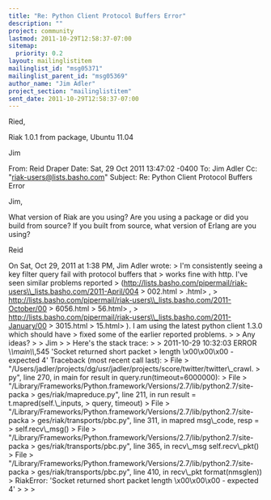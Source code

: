 ```yaml
---
title: "Re: Python Client Protocol Buffers Error"
description: ""
project: community
lastmod: 2011-10-29T12:58:37-07:00
sitemap:
  priority: 0.2
layout: mailinglistitem
mailinglist_id: "msg05371"
mailinglist_parent_id: "msg05369"
author_name: "Jim Adler"
project_section: "mailinglistitem"
sent_date: 2011-10-29T12:58:37-07:00
---
```



Ried, 

Riak 1.0.1 from package, Ubuntu 11.04

Jim

From: Reid Draper 
Date: Sat, 29 Oct 2011 13:47:02 -0400
To: Jim Adler 
Cc: "riak-users@lists.basho.com" 
Subject: Re: Python Client Protocol Buffers Error

Jim,

What version of Riak are you using? Are you using a package or did you build
from source? If you built from source, what version of Erlang are you using?

Reid

On Sat, Oct 29, 2011 at 1:38 PM, Jim Adler  wrote:
&gt; I'm consistently seeing a key filter query fail with protocol buffers that
&gt; works fine with http. I've seen similar problems reported
&gt; (http://lists.basho.com/pipermail/riak-users\\_lists.basho.com/2011-April/004
&gt; 002.html 
&gt;  .html&gt; ,
&gt; http://lists.basho.com/pipermail/riak-users\\_lists.basho.com/2011-October/00
&gt; 6056.html 
&gt;  56.html&gt; ,
&gt; http://lists.basho.com/pipermail/riak-users\\_lists.basho.com/2011-January/00
&gt; 3015.html 
&gt;  15.html&gt; ). I am using the latest python client 1.3.0 which should have
&gt; fixed some of the earlier reported problems.
&gt; 
&gt; Any ideas?
&gt; 
&gt; Jim
&gt; 
&gt; Here's the stack trace:
&gt; 
&gt; 2011-10-29 10:32:03 ERROR \\_\\_main\\_\\_,545 'Socket returned short packet
&gt; length \\x00\\x00\\x00 - expected 4' Traceback (most recent call last):
&gt; File
&gt; "/Users/jadler/projects/dg/usr/jadler/projects/score/twitter/twitter\\_crawl.
&gt; py", line 270, in main for result in query.run(timeout=6000000):
&gt; File
&gt; "/Library/Frameworks/Python.framework/Versions/2.7/lib/python2.7/site-packa
&gt; ges/riak/mapreduce.py", line 211, in run result = t.mapred(self.\\_inputs,
&gt; query, timeout)
&gt; File
&gt; "/Library/Frameworks/Python.framework/Versions/2.7/lib/python2.7/site-packa
&gt; ges/riak/transports/pbc.py", line 311, in mapred msg\\_code, resp =
&gt; self.recv\\_msg()
&gt; File
&gt; "/Library/Frameworks/Python.framework/Versions/2.7/lib/python2.7/site-packa
&gt; ges/riak/transports/pbc.py", line 365, in recv\\_msg self.recv\\_pkt()
&gt; File
&gt; "/Library/Frameworks/Python.framework/Versions/2.7/lib/python2.7/site-packa
&gt; ges/riak/transports/pbc.py", line 410, in recv\\_pkt format(nmsglen))
&gt; RiakError: 'Socket returned short packet length \\x00\\x00\\x00 - expected 4'
&gt; 
&gt; 
&gt; 

